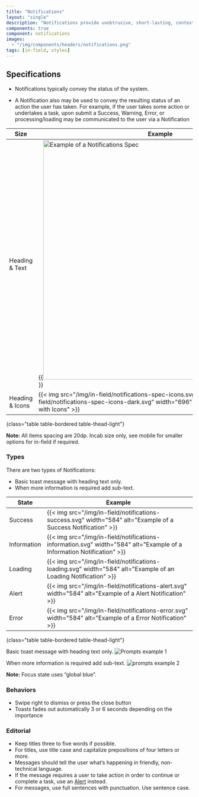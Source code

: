 ```yaml
---
title: "Notifications"
layout: "single"
description: "Notifications provide unobtrusive, short-lasting, contextual feedback to the user."
components: true
component: notifications
images:
  - "/img/components/headers/notifications.png"
tags: [in-field, styles]
---
```


## Specifications

- Notifications typically convey the status of the system.

- A Notification also may be used to convey the resulting status of an action the user has taken. For example, if the user takes some action or undertakes a task, upon submit a Success, Warning, Error, or processing/loading may be communicated to the user via a Notification

<!-- prettier-ignore-start -->
| Size | Example                                                                                           | Height |
| ------ | ------------------------------------------------------------------------------------------------- |--------|
| Heading & Text  | {{<img src="/img/in-field/notifications-spec.svg" dark="/img/in-field/notifications-spec-dark.svg" width="645" alt="Example of a Notifications Spec">}}   | 142-200px   |
| Heading & Icons| {{< img src="/img/in-field/notifications-spec-icons.svg" dark="/img/in-field/notifications-spec-icons-dark.svg" width="696" alt="Example of a Notifications with Icons" >}} | 106px   |
{class="table table-bordered table-thead-light"}
<!-- prettier-ignore-end -->

**Note:** All items spacing are 20dp. Incab size only, see mobile for smaller options for in-field if required.

### Types

There are two types of Notifications:

- Basic toast message with heading text only.
- When more information is required add sub-text.

<!-- prettier-ignore-start -->
| State     | Example                                                                                           |
| --------- | ------------------------------------------------------------------------------------------------- |
| Success   | {{< img src="/img/in-field/notifications-success.svg"  width="584" alt="Example of a Success Notification" >}}   |
| Information    | {{< img src="/img/in-field/notifications-information.svg" width="584" alt="Example of a Information Notification" >}}     |
| Loading    | {{< img src="/img/in-field/notifications-loading.svg"  width="584" alt="Example of an Loading Notification" >}}    |
| Alert     | {{< img src="/img/in-field/notifications-alert.svg" width="584" alt="Example of a Alert Notification" >}}       |
| Error      | {{< img src="/img/in-field/notifications-error.svg" width="584" alt="Example of a Error Notification" >}}         |
{class="table table-bordered table-thead-light"}
<!-- prettier-ignore-end -->

Basic toast message with heading text only.
![Prompts example 1](/img/in-field/notifications-example-1.svg)

When more information is required add sub-text.
![prompts example 2](/img/in-field/notifications-example-2.svg)

**Note:** Focus state uses “global blue”.

### Behaviors

- Swipe right to dismiss or press the close button
- Toasts fades out automatically 3 or 6 seconds depending on the importance

### Editorial

- Keep titles three to five words if possible.
- For titles, use title case and capitalize prepositions of four letters or more.
- Messages should tell the user what’s happening in friendly, non-technical language.
- If the message requires a user to take action in order to continue or complete a task, use an [Alert](/components/in-field/alerts/) instead.
- For messages, use full sentences with punctuation. Use sentence case.

